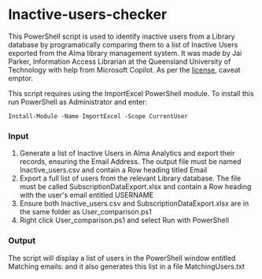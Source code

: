 # Inactive-users-checker
This PowerShell script is used to identify inactive users from a Library database by programatically comparing them to a list of Inactive Users exported from the Alma library management system. It was made by Jai Parker, Information
Access Librarian at the Queensland University of Technology with help from Microsoft Copilot.  As per the [license](./LICENSE), caveat emptor.

This script requires using the ImportExcel PowerShell module.  To install this run PowerShell as Administrator and enter: 

`Install-Module -Name ImportExcel -Scope CurrentUser`

### Input
1. Generate a list of Inactive Users in Alma Analytics and export their records, ensuring the Email Address.  The output file must be named Inactive_users.csv and contain a Row heading titled Email
2. Export a full list of users from the relevant Library database. The file must be called SubscriptionDataExport.xlsx and contain a Row heading with the user's email entitled USERNAME
3. Ensure both Inactive_users.csv and SubscriptionDataExport.xlsx are in the same folder as User_comparison.ps1
4. Right click User_comparison.ps1 and select Run with PowerShell

### Output
The script will display a list of users in the PowerShell window entitled Matching emails: and it also generates this list in a file MatchingUsers.txt

